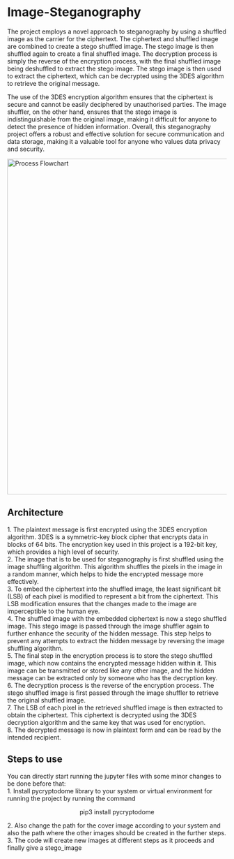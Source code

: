 # Image-Steganography
<p>The project employs a novel approach to steganography by using a shuffled image as the carrier for the ciphertext. The ciphertext and shuffled image are combined to create a stego shuffled image. The stego image is then shuffled again to create a final shuffled image. The decryption process is simply the reverse of the encryption process, with the final shuffled image being deshuffled to extract the stego image. The stego image is then used to extract the ciphertext, which can be decrypted using the 3DES algorithm to retrieve the original message.</p>
<p>The use of the 3DES encryption algorithm ensures that the ciphertext is secure and cannot be easily deciphered by unauthorised parties. The image shuffler, on the other hand, ensures that the stego image is indistinguishable from the original image, making it difficult for anyone to detect the presence of hidden information.
Overall, this steganography project offers a robust and effective solution for secure communication and data storage, making it a valuable tool for anyone who values data privacy and security.</p>
<img width="769" alt="Process Flowchart" src="https://user-images.githubusercontent.com/24240285/231231273-3b835a5a-3aa5-4b4c-b7a5-e60918d40dac.png">
<h2>Architecture</h2>
<p>1. The plaintext message is first encrypted using the 3DES encryption algorithm. 3DES is a symmetric-key block cipher that encrypts data in blocks of 64 bits. The encryption key used in this project is a 192-bit key, which provides a high level of security.<br>
2. The image that is to be used for steganography is first shuffled using the image shuffling algorithm. This algorithm shuffles the pixels in the image in a random manner, which helps to hide the encrypted message more effectively.<br>
3. To embed the ciphertext into the shuffled image, the least significant bit (LSB) of each pixel is modified to represent a bit from the ciphertext.
This LSB modification ensures that the changes made to the image are imperceptible to the human eye.<br>
4. The shuffled image with the embedded ciphertext is now a stego shuffled image. This stego image is passed through the image shuffler again to further enhance the security of the hidden message. This step helps to prevent any attempts to extract the hidden message by reversing the image shuffling algorithm.<br>
5. The final step in the encryption process is to store the stego shuffled image, which now contains the encrypted message hidden within it. This image can be transmitted or stored like any other image, and the hidden message can be extracted only by someone who has the decryption key.<br>
6. The decryption process is the reverse of the encryption process. The stego shuffled image is first passed through the image shuffler to retrieve the original shuffled image.<br>
7. The LSB of each pixel in the retrieved shuffled image is then extracted to obtain the ciphertext. This ciphertext is decrypted using the 3DES decryption algorithm and the same key that was used for encryption.<br>
8. The decrypted message is now in plaintext form and can be read by the intended recipient.</p>
<h2> Steps to use</h2>
 You can directly start running the jupyter files with some minor changes to be done before that: <br>
1. Install pycryptodome library to your system or virtual environment for running the project by running the command <br>
<p align="center">pip3 install pycryptodome<br></p>
2. Also change the path for the cover image according to your system and also the path where the other images should be created in the further steps.<br>
3. The code will create new images at different steps as it proceeds and finally give a stego_image
